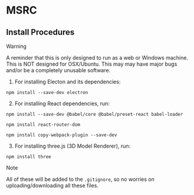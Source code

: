 # MSRC

## Install Procedures
> [!WARNING]
> A reminder that this is only designed to run as a web or Windows machine. This is NOT designed for OSX/Ubuntu. This may may have major bugs and/or be a completely unusable software. 

1. For installing Electon and its dependencies:
```
npm install --save-dev electron
```


2. For installing React dependencies, run:
```
npm install --save-dev @babel/core @babel/preset-react babel-loader

npm install react-router-dom

npm install copy-webpack-plugin --save-dev
```

3. For installing three.js (3D Model Renderer), run:
```
npm install three
```

> [!NOTE]
> All of these will be added to the `.gitignore`, so no worries on uploading/downloading all these files.